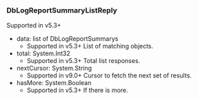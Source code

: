 ### DbLogReportSummaryListReply
Supported in v5.3+

- data: list of DbLogReportSummarys
  - Supported in v5.3+
  List of matching objects.
- total: System.Int32
  - Supported in v5.3+
  Total list responses.
- nextCursor: System.String
  - Supported in v9.0+
  Cursor to fetch the next set of results.
- hasMore: System.Boolean
  - Supported in v5.3+
  If there is more.
